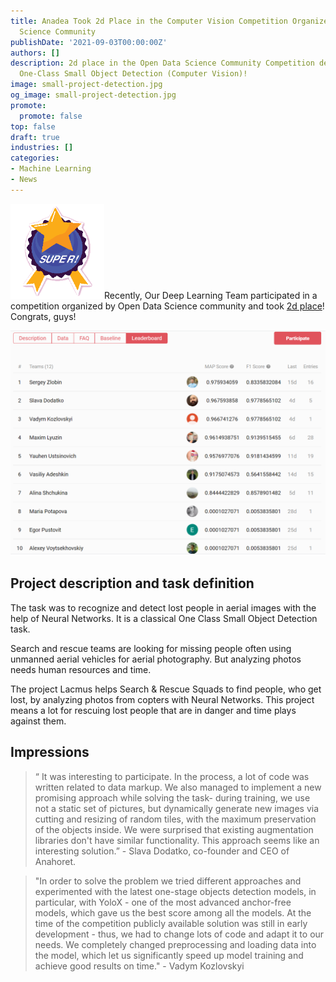 ```yaml
---
title: Anadea Took 2d Place in the Computer Vision Competition Organized by Open Data
  Science Community
publishDate: '2021-09-03T00:00:00Z'
authors: []
description: 2d place in the Open Data Science Community Competition dedicated to
  One-Class Small Object Detection (Computer Vision)!
image: small-project-detection.jpg
og_image: small-project-detection.jpg
promote:
  promote: false
top: false
draft: true
industries: []
categories:
- Machine Learning
- News
---
```

<img src="super.png" class="float-left" width='150'>Recently, Our Deep Learning Team participated in a competition organized by Open Data Science community and took <a href="https://ods.ai/tracks/ml4sg-df2021/competitions/lacmus-cvc-soc2021/leaderboard" rel="nofollow" target="_blank">2d place</a>! Congrats, guys!


![leaderboard_1.png](leaderboard_1.png)

## Project description and task definition

The task was to recognize and detect lost people in aerial images with the help of Neural Networks. It is a classical One Class Small Object Detection task.

Search and rescue teams are looking for missing people often using unmanned aerial vehicles for aerial photography. But analyzing photos needs human resources and time.

The project Lacmus helps Search & Rescue Squads to find people, who get lost, by analyzing photos from copters with Neural Networks. This project means a lot for rescuing lost people that are in danger and time plays against them.

## Impressions

>“ It was interesting to participate. In the process, a lot of code was written related to data markup. We also managed to implement a new promising approach while solving the task- during training, we use not a static set of pictures, but dynamically generate new images via cutting and resizing of random tiles, with the maximum preservation of the objects inside. We were surprised that existing augmentation libraries don't have similar functionality. This approach seems like an interesting solution.” - Slava Dodatko, co-founder and CEO of Anahoret.


>"In order to solve the problem we tried different approaches and experimented with the latest one-stage objects detection models, in particular, with YoloX - one of the most advanced anchor-free models, which gave us the best score among all the models. At the time of the competition publicly available solution was still in early development - thus, we had to change lots of code and adapt it to our needs. We completely changed preprocessing and loading data into the model, which let us significantly speed up model training and achieve good results on time." - Vadym Kozlovskyi
